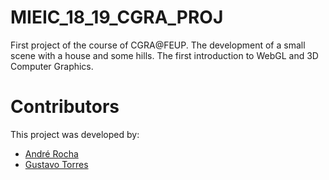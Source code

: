 # MIEIC_18_19_CGRA_PROJ
First project of the course of CGRA@FEUP. The development of a small scene with a house and some hills. The first introduction to WebGL and 3D Computer Graphics.

# Contributors
This project was developed by:
- [André Rocha](https://github.com/andrefmrocha)
- [Gustavo Torres](https://github.com/gmtorres)
